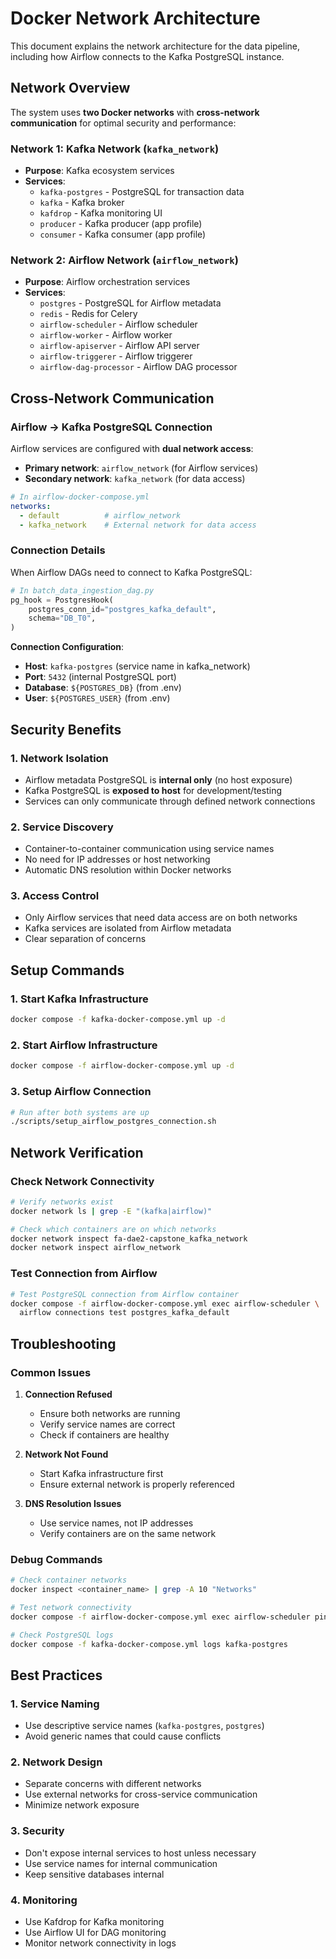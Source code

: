# Docker Network Architecture

This document explains the network architecture for the data pipeline, including how Airflow connects to the Kafka PostgreSQL instance.

## Network Overview

The system uses **two Docker networks** with **cross-network communication** for optimal security and performance:

### **Network 1: Kafka Network (`kafka_network`)**
- **Purpose**: Kafka ecosystem services
- **Services**:
  - `kafka-postgres` - PostgreSQL for transaction data
  - `kafka` - Kafka broker
  - `kafdrop` - Kafka monitoring UI
  - `producer` - Kafka producer (app profile)
  - `consumer` - Kafka consumer (app profile)

### **Network 2: Airflow Network (`airflow_network`)**
- **Purpose**: Airflow orchestration services
- **Services**:
  - `postgres` - PostgreSQL for Airflow metadata
  - `redis` - Redis for Celery
  - `airflow-scheduler` - Airflow scheduler
  - `airflow-worker` - Airflow worker
  - `airflow-apiserver` - Airflow API server
  - `airflow-triggerer` - Airflow triggerer
  - `airflow-dag-processor` - Airflow DAG processor

## Cross-Network Communication

### **Airflow → Kafka PostgreSQL Connection**

Airflow services are configured with **dual network access**:
- **Primary network**: `airflow_network` (for Airflow services)
- **Secondary network**: `kafka_network` (for data access)

```yaml
# In airflow-docker-compose.yml
networks:
  - default          # airflow_network
  - kafka_network    # External network for data access
```

### **Connection Details**

When Airflow DAGs need to connect to Kafka PostgreSQL:

```python
# In batch_data_ingestion_dag.py
pg_hook = PostgresHook(
    postgres_conn_id="postgres_kafka_default",
    schema="DB_T0",
)
```

**Connection Configuration**:
- **Host**: `kafka-postgres` (service name in kafka_network)
- **Port**: `5432` (internal PostgreSQL port)
- **Database**: `${POSTGRES_DB}` (from .env)
- **User**: `${POSTGRES_USER}` (from .env)

## Security Benefits

### **1. Network Isolation**
- Airflow metadata PostgreSQL is **internal only** (no host exposure)
- Kafka PostgreSQL is **exposed to host** for development/testing
- Services can only communicate through defined network connections

### **2. Service Discovery**
- Container-to-container communication using service names
- No need for IP addresses or host networking
- Automatic DNS resolution within Docker networks

### **3. Access Control**
- Only Airflow services that need data access are on both networks
- Kafka services are isolated from Airflow metadata
- Clear separation of concerns

## Setup Commands

### **1. Start Kafka Infrastructure**
```bash
docker compose -f kafka-docker-compose.yml up -d
```

### **2. Start Airflow Infrastructure**
```bash
docker compose -f airflow-docker-compose.yml up -d
```

### **3. Setup Airflow Connection**
```bash
# Run after both systems are up
./scripts/setup_airflow_postgres_connection.sh
```

## Network Verification

### **Check Network Connectivity**
```bash
# Verify networks exist
docker network ls | grep -E "(kafka|airflow)"

# Check which containers are on which networks
docker network inspect fa-dae2-capstone_kafka_network
docker network inspect airflow_network
```

### **Test Connection from Airflow**
```bash
# Test PostgreSQL connection from Airflow container
docker compose -f airflow-docker-compose.yml exec airflow-scheduler \
  airflow connections test postgres_kafka_default
```

## Troubleshooting

### **Common Issues**

1. **Connection Refused**
   - Ensure both networks are running
   - Verify service names are correct
   - Check if containers are healthy

2. **Network Not Found**
   - Start Kafka infrastructure first
   - Ensure external network is properly referenced

3. **DNS Resolution Issues**
   - Use service names, not IP addresses
   - Verify containers are on the same network

### **Debug Commands**
```bash
# Check container networks
docker inspect <container_name> | grep -A 10 "Networks"

# Test network connectivity
docker compose -f airflow-docker-compose.yml exec airflow-scheduler ping kafka-postgres

# Check PostgreSQL logs
docker compose -f kafka-docker-compose.yml logs kafka-postgres
```

## Best Practices

### **1. Service Naming**
- Use descriptive service names (`kafka-postgres`, `postgres`)
- Avoid generic names that could cause conflicts

### **2. Network Design**
- Separate concerns with different networks
- Use external networks for cross-service communication
- Minimize network exposure

### **3. Security**
- Don't expose internal services to host unless necessary
- Use service names for internal communication
- Keep sensitive databases internal

### **4. Monitoring**
- Use Kafdrop for Kafka monitoring
- Use Airflow UI for DAG monitoring
- Monitor network connectivity in logs

